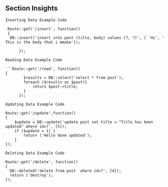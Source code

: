 ## Section Insights

```
Inserting Data Example Code

 Route::get('/insert', function()
 {
  DB::insert('insert into post (title, body) values (?, ?)', [ 'Hi', ' This is the body that i mmake']);
     
      });

Reading Data Example Code

```Route::get('/read', function()
{
        $results = DB::select('select * from post');
        foreach ($results as $post){
            return $post->title;
        }
      });

Updating Data Example Code

Route::get('/update',function()
{
    $update = DB::update('update post set title = "Title has been updated" where id=?', [5]);
    if ($update = 1) {
        return ('Hello done updated');
    }
});

Deleting Data Example Code

Route::get('/delete', function()
{
  DB::deleted('delete from post  where id=?', [4]);
  return ('destroy');
});



